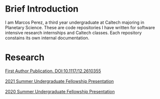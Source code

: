 <h1>Brief Introduction</h1>
I am Marcos Perez, a third year undergraduate at Caltech majoring in Planetary Science. These are code repositories I have written for software intensive research internships and Caltech classes.
Each repository constains its own internal documentation.
<h1>Research</h1>
<a href="https://doi.org/10.1117/12.2610355">First Author Publication. DOI:10.1117/12.2610355</a>
<br />
<br />
<a href="https://youtu.be/2iYAzXPsEuw">2021 Summer Undergraduate Fellowship Presentation</a>
<br />
<br />
<a href="https://youtu.be/d9Lb9w0g7jg">2020 Summer Undergraduate Fellowship Presentation</a>
<!---
MarcosP7635/MarcosP7635 is a ✨ special ✨ repository because its `README.md` (this file) appears on your GitHub profile.
You can click the Preview link to take a look at your changes.
--->
